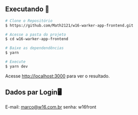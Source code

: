 ## Executando 👾


```bash
# Clone o Repositório
$ https://github.com/Math2121/w16-warker-app-frontend.git
```

```bash
# Acesse a pasta do projeto
$ cd w16-warker-app-frontend
```

```bash
# Baixe as dependendências
$ yarn
```

```bash
# Execute
$ yarn dev
```

Acesse <http://localhost:3000> para ver o resultado.

## Dados par Login🖥️

E-mail:  marco@w16.com.br 
senha: w16front